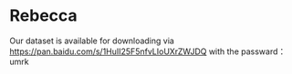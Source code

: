 # Rebecca
Our dataset is available for downloading via
https://pan.baidu.com/s/1HuII25F5nfvLIoUXrZWJDQ 
with the passward：umrk
